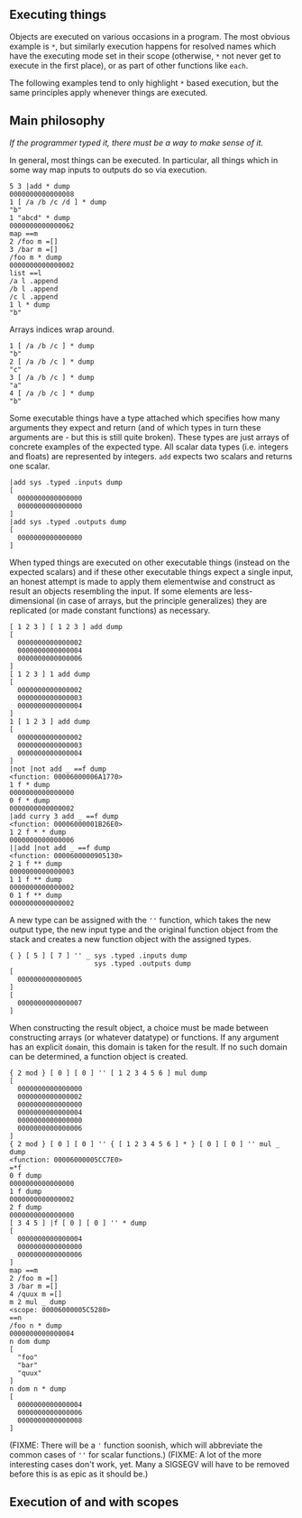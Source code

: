 Executing things
----------------


Objects are executed on various occasions in a program. The most obvious example is `*`, but similarly
execution happens for resolved names which have the executing mode set in their scope (otherwise, `*` not
never get to execute in the first place), or as part of other functions like `each`.

The following examples tend to only highlight `*` based execution, but the same principles apply whenever
things are executed.


Main philosophy
---------------

*If the programmer typed it, there must be a way to make sense of it.*

In general, most things can be executed. In particular, all things which in some way map inputs to outputs
do so via execution.

    5 3 |add * dump
    0000000000000008
    1 [ /a /b /c /d ] * dump
    "b"
    1 "abcd" * dump
    0000000000000062
    map ==m
    2 /foo m =[]
    3 /bar m =[]
    /foo m * dump
    0000000000000002
    list ==l
    /a l .append
    /b l .append
    /c l .append
    1 l * dump
    "b"


Arrays indices wrap around.

    1 [ /a /b /c ] * dump
    "b"
    2 [ /a /b /c ] * dump
    "c"
    3 [ /a /b /c ] * dump
    "a"
    4 [ /a /b /c ] * dump
    "b"

Some executable things have a type attached which specifies how many arguments they expect and return
(and of which types in turn these arguments are - but this is still quite broken). These types are just
arrays of concrete examples of the expected type. All scalar data types (i.e. integers and floats) are
represented by integers. `add` expects two scalars and returns one scalar.

    |add sys .typed .inputs dump
    [
      0000000000000000
      0000000000000000
    ]
    |add sys .typed .outputs dump
    [
      0000000000000000
    ]


When typed things are executed on other executable things (instead on the expected scalars) and if these
other executable things expect a single input, an honest attempt is made to apply them elementwise and
construct as result an objects resembling the input. If some elements are less-dimensional
(in case of arrays, but the principle generalizes) they are replicated (or made constant functions) as necessary.

    [ 1 2 3 ] [ 1 2 3 ] add dump
    [
      0000000000000002
      0000000000000004
      0000000000000006
    ]
    [ 1 2 3 ] 1 add dump
    [
      0000000000000002
      0000000000000003
      0000000000000004
    ]
    1 [ 1 2 3 ] add dump
    [
      0000000000000002
      0000000000000003
      0000000000000004
    ]
    |not |not add _ ==f dump
    <function: 00006000006A1770>
    1 f * dump
    0000000000000000
    0 f * dump
    0000000000000002
    |add curry 3 add _ ==f dump
    <function: 00006000001B26E0>
    1 2 f * * dump
    0000000000000006
    ||add |not add _ ==f dump
    <function: 0000600000905130>
    2 1 f ** dump
    0000000000000003
    1 1 f ** dump
    0000000000000002
    0 1 f ** dump
    0000000000000002


A new type can be assigned with the `''` function, which takes the new output type, the new input type and the original
function object from the stack and creates a new function object with the assigned types.

    { } [ 5 ] [ 7 ] '' _ sys .typed .inputs dump
                         sys .typed .outputs dump
    [
      0000000000000005
    ]
    [
      0000000000000007
    ]


When constructing the result object, a choice must be made between constructing arrays (or whatever datatype) or functions. 
If any argument has an explicit `dom`ain, this domain is taken for the result. If no such domain can be determined, a
function object is created.

    { 2 mod } [ 0 ] [ 0 ] '' [ 1 2 3 4 5 6 ] mul dump
    [
      0000000000000000
      0000000000000002
      0000000000000000
      0000000000000004
      0000000000000000
      0000000000000006
    ]
    { 2 mod } [ 0 ] [ 0 ] '' { [ 1 2 3 4 5 6 ] * } [ 0 ] [ 0 ] '' mul _ dump
    <function: 00006000005CC7E0>
    =*f
    0 f dump
    0000000000000000
    1 f dump
    0000000000000002
    2 f dump
    0000000000000000
    [ 3 4 5 ] |f [ 0 ] [ 0 ] '' * dump
    [
      0000000000000004
      0000000000000000
      0000000000000006
    ]
    map ==m
    2 /foo m =[]
    3 /bar m =[]
    4 /quux m =[]
    m 2 mul _ dump
    <scope: 00006000005C5280>
    ==n
    /foo n * dump
    0000000000000004
    n dom dump
    [
      "foo"
      "bar"
      "quux"
    ]
    n dom n * dump
    [
      0000000000000004
      0000000000000006
      0000000000000008
    ]
    
(FIXME: There will be a `'` function soonish, which will abbreviate the common cases of `''` for scalar functions.)
(FIXME: A lot of the more interesting cases don't work, yet. Many a SIGSEGV will have to be removed before this is as
epic as it should be.)


Execution of and with scopes
----------------------------

